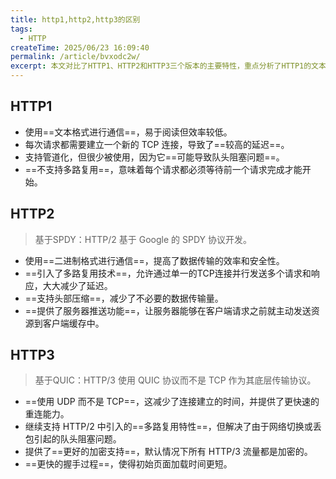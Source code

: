 ```yaml
---
title: http1,http2,http3的区别
tags:
  - HTTP
createTime: 2025/06/23 16:09:40
permalink: /article/bvxodc2w/
excerpt: 本文对比了HTTP1、HTTP2和HTTP3三个版本的主要特性，重点分析了HTTP1的文本传输和性能瓶颈，HTTP2的二进制格式、多路复用和头部压缩改进，以及HTTP3基于QUIC协议在UDP传输、零RTT握手和解决队头阻塞方面的创新。
---
```

## HTTP1
- 使用==文本格式进行通信==，易于阅读但效率较低。
- 每次请求都需要建立一个新的 TCP 连接，导致了==较高的延迟==。
- 支持管道化，但很少被使用，因为它==可能导致队头阻塞问题==。
- ==不支持多路复用==，意味着每个请求都必须等待前一个请求完成才能开始。
## HTTP2
  >基于SPDY：HTTP/2 基于 Google 的 SPDY 协议开发。
- 使用==二进制格式进行通信==，提高了数据传输的效率和安全性。
- ==引入了多路复用技术==，允许通过单一的TCP连接并行发送多个请求和响应，大大减少了延迟。
- ==支持头部压缩==，减少了不必要的数据传输量。
- ==提供了服务器推送功能==，让服务器能够在客户端请求之前就主动发送资源到客户端缓存中。
## HTTP3
  >基于QUIC：HTTP/3 使用 QUIC 协议而不是 TCP 作为其底层传输协议。
- ==使用 UDP 而不是 TCP==，这减少了连接建立的时间，并提供了更快速的重连能力。
- 继续支持 HTTP/2 中引入的==多路复用特性==，但解决了由于网络切换或丢包引起的队头阻塞问题。
- 提供了==更好的加密支持==，默认情况下所有 HTTP/3 流量都是加密的。
- ==更快的握手过程==，使得初始页面加载时间更短。
